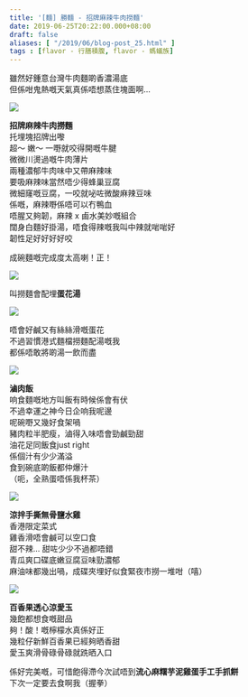 ```yaml
---
title: '[麵] 勝麵 - 招牌麻辣牛肉撈麵'
date: 2019-06-25T20:22:00.000+08:00
draft: false
aliases: [ "/2019/06/blog-post_25.html" ]
tags : [flavor - 行膳積腹, flavor - 螞蟻族]
---
```


雖然好鍾意台灣牛肉麵啲香濃湯底  
但係咁鬼熱嘅天氣真係唔想蒸住塊面啊...  

![](/images/shengmian1.jpg)

**招牌麻辣牛肉撈麵**  
托埋塊招牌出嚟  
超～ 嫩～ 一嘢就咬得開嘅牛腱  
微微川燙過嘅牛肉薄片  
兩種濃郁牛肉味中又帶麻辣味  
要吸麻辣味當然唔少得蜂巢豆腐  
微細窿嘅豆腐，一咬就咇咗微酸麻辣豆味  
係嘅，麻辣嘢係唔可以冇鴨血  
唔腥又夠韌，麻辣 x 鹵水美妙嘅組合  
闊身白麵好掛湯，唔食得辣嘅我叫中辣就啱啱好  
韌性足好好好好咬  
  
成碗麵嘅完成度太高喇！正！  

![](/images/shengmian2.jpg)

叫撈麵會配埋**蛋花湯**  

![](/images/shengmian3.jpg)

唔會好鹹又有絲絲滑嘅蛋花  
不過習慣港式麵檔撈麵配湯嘅我  
都係唔敢將啲湯一飲而盡  

![](/images/shengmian4.jpg)

**滷肉飯**  
响食麵嘅地方叫飯有時候係會有伏  
不過幸運之神今日企响我呢邊  
呢碗嘢又幾好食架喎  
豬肉粒半肥瘦，滷得入味唔會勁鹹勁甜  
油花足同飯食just right  
係個汁有少少滿溢  
食到碗底啲飯都仲爆汁  
（呃，全熟蛋唔係我杯茶）  

![](/images/shengmian5.jpg)

**涼拌手撕無骨鹽水雞**  
香港限定菜式  
雞香滑唔會鹹可以空口食  
甜不辣... 甜咗少少不過都唔錯  
青瓜爽口碟底嫩豆腐豆味勁濃郁  
麻油味都幾出喎，成碟夾埋好似食緊夜市撈一堆咁（嘻）  

![](/images/shengmian6.jpg)

**百香果透心涼愛玉**  
幾飽都想食嘅甜品  
夠！酸！嘅檸檬水真係好正  
幾粒仔新鮮百香果已經夠晒香甜  
愛玉爽滑骨碌骨碌就跣晒入口  
  
  
係好完美嘅，可惜飽得滯今次試唔到**流心麻糬芋泥雞蛋手工手抓餅**  
下次一定要去食啊我（握拳）
